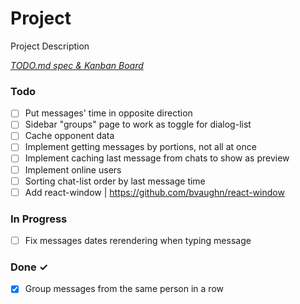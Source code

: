 # Project

Project Description

<em>[TODO.md spec & Kanban Board](https://bit.ly/3fCwKfM)</em>

### Todo

- [ ] Put messages' time in opposite direction  
- [ ] Sidebar "groups" page to work as toggle for dialog-list  
- [ ] Cache opponent data  
- [ ] Implement getting messages by portions, not all at once  
- [ ] Implement caching last message from chats to show as preview  
- [ ] Implement online users  
- [ ] Sorting chat-list order by last message time  
- [ ] Add react-window | https://github.com/bvaughn/react-window  

### In Progress

- [ ] Fix messages dates rerendering when typing message  

### Done ✓

- [x] Group messages from the same person in a row  

